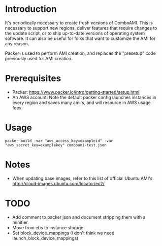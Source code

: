 # Introduction
It's periodically necessary to create fresh versions of ComboAMI. This is
necessary to support new regions, deliver features that require changes to
the update script, or to ship up-to-date versions of operating system software.
It can also be useful for folks that want to customize the AMI for any reason.

Packer is used to perform AMI creation, and replaces the "presetup" code
previously used for AMI creation.

# Prerequisites
* Packer: https://www.packer.io/intro/getting-started/setup.html
* An AWS account: Note the default packer config launches instances in every
  region and saves many ami's, and will resource in AWS usage fees.

# Usage
```shell
packer build -var "aws_access_key=exampleid" -var "aws_secret_key=examplekey" comboami-test.json
```

# Notes
* When updating base images, refer to this list of official Ubuntu AMI's:
  http://cloud-images.ubuntu.com/locator/ec2/

# TODO
* Add comment to packer json and document stripping them with a minifier.
* Move from ebs to instance storage
* Set block_device_mappings (I don't think we need launch_block_device_mappings)
